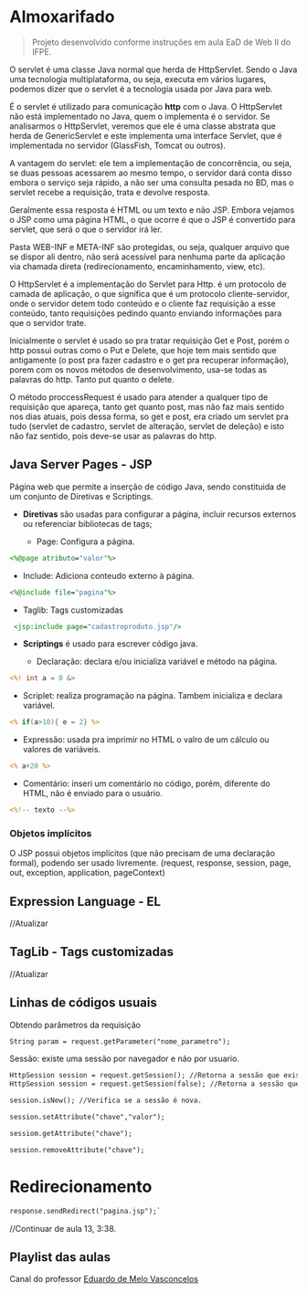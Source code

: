 # Almoxarifado

> Projeto desenvolvido conforme instruções em aula EaD de Web II do IFPE.

O servlet é uma classe Java normal que herda de HttpServlet. Sendo o Java uma tecnologia multiplataforma, ou seja, executa em vários lugares, podemos dizer que o servlet é a tecnologia usada por Java para web.

É o servlet é utilizado para comunicação **http** com o Java. O HttpServlet não está implementado no Java, quem o implementa é o servidor. Se analisarmos o HttpServlet, veremos que ele é uma classe abstrata que herda de GenericServlet e este implementa uma interface Servlet, que é implementada no servidor (GlassFish, Tomcat ou outros).

A vantagem do servlet: ele tem a implementação de concorrência, ou seja, se duas pessoas acessarem ao mesmo tempo, o servidor dará conta disso embora o serviço seja rápido, a não ser uma consulta pesada no BD, mas o servlet recebe a requisição, trata e devolve  resposta.

Geralmente essa resposta é HTML ou um texto e não JSP. Embora vejamos o JSP como uma página HTML, o que ocorre é que o JSP é convertido para servlet, que será o que o servidor irá ler.

Pasta WEB-INF e META-INF são protegidas, ou seja, qualquer arquivo que se dispor ali dentro, não será acessível para nenhuma parte da aplicação via chamada direta (redirecionamento, encaminhamento, view, etc).

O HttpServlet é a implementação do Servlet para Http. é  um protocolo de camada de aplicação, o que significa que é um protocolo cliente-servidor, onde o servidor detem todo conteúdo e o cliente faz requisição a esse conteúdo, tanto requisições pedindo quanto enviando informações para que o servidor trate.

Inicialmente o servlet é usado so pra tratar requisição Get e Post, porém o http possui outras como o Put e Delete, que hoje tem mais sentido que antigamente (o post pra fazer cadastro e o get pra recuperar informação), porem com os novos métodos de desenvolvimento, usa-se todas as palavras do http. Tanto put quanto o delete.

O método proccessRequest é usado para atender a qualquer tipo de requisição que apareça, tanto get quanto post, mas não faz mais sentido nos dias atuais, pois dessa forma, so get e post, era criado um servlet pra tudo (servlet de cadastro, servlet de alteração, servlet de deleção) e isto não faz sentido, pois deve-se usar as palavras do http.


## Java Server Pages - JSP

Página web que permite a inserção de código Java, sendo constituida de um conjunto de Diretivas e Scriptings.

* **Diretivas** são usadas para configurar a página, incluir recursos externos ou referenciar bibliotecas de tags;

  * Page: Configura a página.
```jsp
<%@page atributo="valor"%>
```

  * Include: Adiciona conteudo externo à página.
```jsp
<%@include file="pagina"%>
```

  * Taglib: Tags customizadas
```jsp
 <jsp:include page="cadastroproduto.jsp"/>
```

* **Scriptings** é usado para escrever código java.

  * Declaração: declara e/ou inicializa variável e método na página.
```jsp
<%! int a = 0 &>
```

  * Scriplet: realiza programação na página. Tambem inicializa e declara variável.
```jsp
<% if(a>10){ e = 2} %>
```

  * Expressão: usada pra imprimir no HTML o valro de um cálculo ou valores de variáveis.
```jsp
<% a+20 %>
```

  * Comentário: inseri um comentário no código, porém, diferente do HTML, não é enviado para o usuário.
```jsp
<%!-- texto --%>
```

### Objetos implícitos

O JSP possui objetos implícitos (que não precisam de uma declaração formal), podendo ser usado livremente.
(request, response, session, page, out, exception, application, pageContext)

## Expression Language - EL
//Atualizar

## TagLib - Tags customizadas 
//Atualizar

## Linhas de códigos usuais

Obtendo parâmetros da requisição <br>
```jsp
String param = request.getParameter("nome_parametro");
```

Sessão: existe uma sessão por navegador e não por usuario.
```jsp
HttpSession session = request.getSession(); //Retorna a sessão que existe. Se não existir, cria uma nova.
HttpSession session = request.getSession(false); //Retorna a sessão que existe, aso não exista laça uma excessão.

session.isNew(); //Verifica se a sessão é nova.

session.setAttribute("chave","valor");

sessiom.getAttribute("chave");

session.removeAttribute("chave");
```

# Redirecionamento

```jsp
response.sendRedirect("pagina.jsp");`
```

//Continuar de aula 13, 3:38.

## Playlist das aulas

Canal do professor [Eduardo de Melo Vasconcelos](https://www.youtube.com/playlist?list=PLXEnrSaX5MYCvZBMyc4181QdTKctzig8P)
